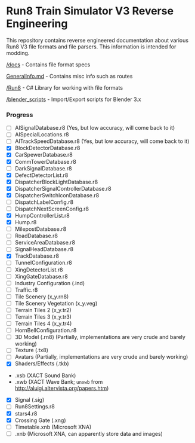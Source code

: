 # Run8 Train Simulator V3 Reverse Engineering

This repository contains reverse engineered documentation about various Run8 V3 file formats and file parsers. This information is intended for modding.

[/docs](/docs) - Contains file format specs

[GeneralInfo.md](/GeneralInfo.md) - Contains misc info such as routes

[/Run8](/Run8) - C# Library for working with file formats

[/blender_scripts](/blender_scripts) - Import/Export scripts for Blender 3.x

### Progress

-   [ ] AISignalDatabase.r8 (Yes, but low accuracy, will come back to it)
-   [ ] AISpecialLocations.r8
-   [ ] AITrackSpeedDatabase.r8 (Yes, but low accuracy, will come back to it)
-   [x] BlockDetectorDatabase.r8
-   [x] CarSpewerDatabase.r8
-   [x] CommTowerDatabase.r8
-   [ ] DarkSignalDatabase.r8
-   [x] DefectDetectorList.r8
-   [x] DispatcherBlockLightDatabase.r8
-   [x] DispatcherSignalControllerDatabase.r8
-   [x] DispatcherSwitchIconDatabase.r8
-   [ ] DispatchLabelConfig.r8
-   [ ] DispatchNextScreenConfig.r8
-   [x] HumpControllerList.r8
-   [x] Hump.r8
-   [ ] MilepostDatabase.r8
-   [ ] RoadDatabase.r8
-   [ ] ServiceAreaDatabase.r8
-   [ ] SignalHeadDatabase.r8
-   [x] TrackDatabase.r8
-   [ ] TunnelConfiguration.r8
-   [ ] XingDetectorList.r8
-   [ ] XingGateDatabase.r8
-   [ ] Industry Configuration (.ind)
-   [ ] Traffic.r8
-   [ ] Tile Scenery (x_y.rn8)
-   [ ] Tile Scenery Vegetation (x_y.veg)
-   [ ] Terrain Tiles 2 (x_y.tr2)
-   [ ] Terrain Tiles 3 (x_y.tr3)
-   [ ] Terrain Tiles 4 (x_y.tr4)
-   [ ] HornBellConfiguration.r8
-   [ ] 3D Model (.rn8) (Partially, implementations are very crude and barely working)
-   [ ] Texture (.tx8)
-   [ ] Avatars (Partially, implementations are very crude and barely working)
-   [x] Shaders/Effects (.tkb)
-   .xsb (XACT Sound Bank)
-   .xwb (XACT Wave Bank; `unxwb` from http://aluigi.altervista.org/papers.htm)
-   [x] Signal (.sig)
-   [ ] Run8Settings.r8
-   [x] stars4.r8
-   [x] Crossing Gate (.xng)
-   [ ] Timetable.xnb (Microsoft XNA)
-   [ ] .xnb (Microsoft XNA, can apparently store data and images)
